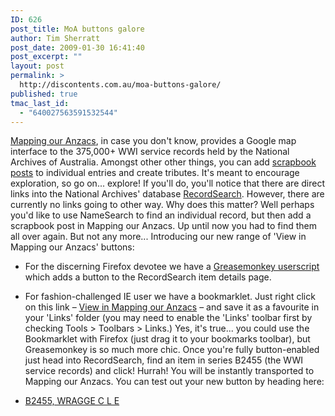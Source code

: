 ```yaml
---
ID: 626
post_title: MoA buttons galore
author: Tim Sherratt
post_date: 2009-01-30 16:41:40
post_excerpt: ""
layout: post
permalink: >
  http://discontents.com.au/moa-buttons-galore/
published: true
tmac_last_id:
  - "640027563591532544"
---
```

[Mapping our Anzacs][1], in case you don't know, provides a Google map interface to the 375,000+ WWI service records held by the National Archives of Australia. Amongst other other things, you can add [scrapbook posts][2] to individual entries and create tributes. It's meant to encourage exploration, so go on... explore! If you'll do, you'll notice that there are direct links into the National Archives' database [RecordSearch][3]. However, there are currently no links going to other way. Why does this matter? Well perhaps you'd like to use NameSearch to find an individual record, but then add a scrapbook post in Mapping our Anzacs. Up until now you had to find them all over again. But not any more... Introducing our new range of 'View in Mapping our Anzacs' buttons: 
*   For the discerning Firefox devotee we have a [Greasemonkey userscript][4] which adds a button to the RecordSearch item details page.
*   For fashion-challenged IE user we have a bookmarklet. Just right click on this link – [View in Mapping our Anzacs][5] – and save it as a favourite in your 'Links' folder (you may need to enable the 'Links' toolbar first by checking Tools > Toolbars > Links.) Yes, it's true... you could use the Bookmarklet with Firefox (just drag it to your bookmarks toolbar), but Greasemonkey is so much more chic. Once you're fully button-enabled just head into RecordSearch, find an item in series B2455 (the WWI service records) and click! Hurrah! You will be instantly transported to Mapping our Anzacs. You can test out your new button by heading here: 

*   [B2455, WRAGGE C L E][6]

 [1]: http://mappingouranzacs.naa.gov.au/
 [2]: http://our-anzacs.tumblr.com/
 [3]: http://naa.gov.au/collection/recordsearch/index.aspx
 [4]: http://userscripts.org/scripts/show/41314
 [5]: javascript:if%20(document.location.href.match(/ItemDetail.asp/i)){var%20matches=document.body.innerHTML.match(/SeriesDetail.asp?M=0&amp;B=([dw/]+)/i);series=matches[1];var%20matches=document.body.innerHTML.match(/Barcode</B><BR>(d+)</i);barcode=matches[1];if%20(series=='B2455'){window.location='http://mappingouranzacs.naa.gov.au/details-permalink.aspx?barcode_no='+barcode;}}
 [6]: http://www.aa.gov.au/cgi-bin/Search?O=I&Number=3445411